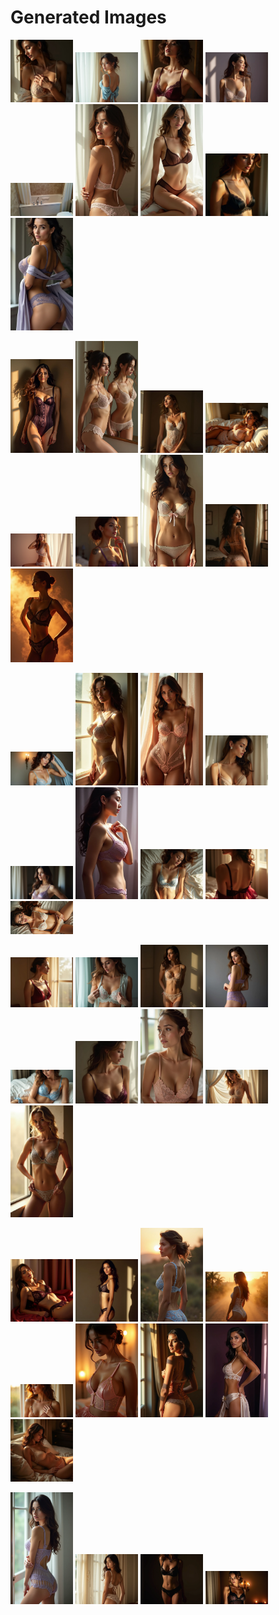 # Generated Images



<img src="2025_06_28_01.webp" width="100"/> <img src="2025_06_28_02.webp" width="100"/> <img src="2025_06_28_03.webp" width="100"/> <img src="2025_06_28_04.webp" width="100"/> <img src="2025_06_28_05.webp" width="100"/> <img src="2025_06_28_06.webp" width="100"/> <img src="2025_06_28_07.webp" width="100"/> <img src="2025_06_28_08.webp" width="100"/> <img src="2025_06_28_09.webp" width="100"/>

<img src="2025_06_28_10.webp" width="100"/> <img src="2025_06_28_11.webp" width="100"/> <img src="2025_06_28_12.webp" width="100"/> <img src="2025_06_28_13.webp" width="100"/> <img src="2025_06_28_14.webp" width="100"/> <img src="2025_06_28_15.webp" width="100"/> <img src="2025_06_28_16.webp" width="100"/> <img src="2025_06_28_17.webp" width="100"/> <img src="2025_06_28_18.webp" width="100"/>

<img src="2025_06_28_19.webp" width="100"/> <img src="2025_06_28_20.webp" width="100"/> <img src="2025_06_28_21.webp" width="100"/> <img src="2025_06_28_22.webp" width="100"/> <img src="2025_06_28_23.webp" width="100"/> <img src="2025_06_28_24.webp" width="100"/> <img src="2025_06_28_25.webp" width="100"/> <img src="2025_06_28_26.webp" width="100"/> <img src="2025_06_28_27.webp" width="100"/>

<img src="2025_06_28_28.webp" width="100"/> <img src="2025_06_28_29.webp" width="100"/> <img src="2025_06_28_30.webp" width="100"/> <img src="2025_06_28_31.webp" width="100"/> <img src="2025_06_28_32.webp" width="100"/> <img src="2025_06_28_33.webp" width="100"/> <img src="2025_06_28_34.webp" width="100"/> <img src="2025_06_28_35.webp" width="100"/> <img src="2025_06_28_36.webp" width="100"/>

<img src="2025_06_28_37.webp" width="100"/> <img src="2025_06_28_38.webp" width="100"/> <img src="2025_06_28_39.webp" width="100"/> <img src="2025_06_28_40.webp" width="100"/> <img src="2025_06_28_41.webp" width="100"/> <img src="2025_06_28_42.webp" width="100"/> <img src="2025_06_28_43.webp" width="100"/> <img src="2025_06_28_44.webp" width="100"/> <img src="2025_06_28_45.webp" width="100"/>

<img src="2025_06_28_46.webp" width="100"/> <img src="2025_06_28_47.webp" width="100"/> <img src="2025_06_28_48.webp" width="100"/> <img src="2025_06_28_49.webp" width="100"/>